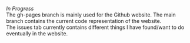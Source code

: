 *In Progress*  
The gh-pages branch is mainly used for the Github website. The main branch contains the current code representation of the website.  
The issues tab currently contains different things I have found/want to do eventually in the website.
